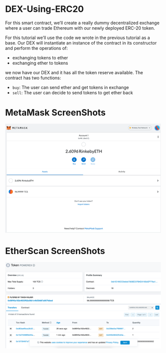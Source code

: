 # DEX-Using-ERC20

For this smart contract, we’ll create a really dummy decentralized exchange where a user can trade Ethereum with our newly deployed ERC-20 token.

For this tutorial we’ll use the code we wrote in the previous tutorial as a base. Our DEX will instantiate an instance of the contract in its constructor and perform the operations of:

- exchanging tokens to ether
- exchanging ether to tokens

we now have our DEX and it has all the token reserve available. The contract has two functions:

- `buy`: The user can send ether and get tokens in exchange
- `sell`: The user can decide to send tokens to get ether back

# MetaMask ScreenShots
![Metamask SS](./asset/Screenshot%202022-09-05%20at%205.34.38%20PM.png)

# EtherScan ScreenShots
![EtherScan SS](./asset/Screenshot%202022-09-05%20at%205.37.23%20PM.png)